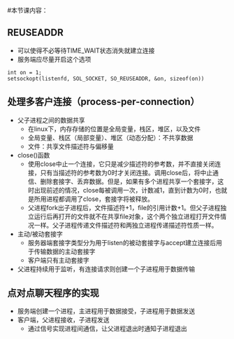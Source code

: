 #本节课内容：

## REUSEADDR
- 可以使得不必等待TIME_WAIT状态消失就建立连接
- 服务端应尽量开启这个选项
```
int on = 1;
setsockopt(listenfd, SOL_SOCKET, SO_REUSEADDR, &on, sizeof(on))
```

## 处理多客户连接（process-per-connection）
- 父子进程之间的数据共享
    - 在linux下，内存存储的位置是全局变量，栈区，堆区，以及文件
    - 全局变量、栈区（局部变量）、堆区（动态分配）：不共享数据
    - 文件：共享文件描述符与偏移量
- close()函数
    - 使用close中止一个连接，它只是减少描述符的参考数，并不直接关闭连接，只有当描述符的参考数为0时才关闭连接。调用close后，将中止通信、删除套接字、丢弃数据。但是，如果有多个进程共享一个套接字，这时出现前述的情况，close每被调用一次，计数减1，直到计数为0时，也就是所用进程都调用了close，套接字将被释放。
    - 父进程fork出子进程后，文件描述符+1，file的引用计数+1。但父子进程独立运行后再打开的文件就不在共享file对象，这个两个独立进程打开文件情况一样。父子进程传递文件描述符和两独立进程传递描述符性质一样。
- 主动/被动套接字
    - 服务器端套接字类型分为用于listen的被动套接字与accept建立连接后用于传输数据的主动套接字
    - 客户端只有主动套接字
- 父进程持续用于监听，有连接请求则创建一个子进程用于数据传输

## 点对点聊天程序的实现
- 服务端创建一个进程，主进程用于数据接受，子进程用于数据发送
- 客户端，父进程接收，子进程发送
    - 通过信号实现进程间通信，让父进程退出时通知子进程退出